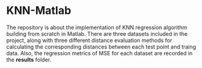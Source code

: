 # KNN-Matlab
The repository is about the implementation of KNN regression algorithm building from scratch in Matlab. There are three datasets included in the project, along with three different
distance evaluation methods for calculating the corresponding distances between each test point and traing data. Also, the regression metrics of MSE for each dataset are recorded 
in the **results** folder.
